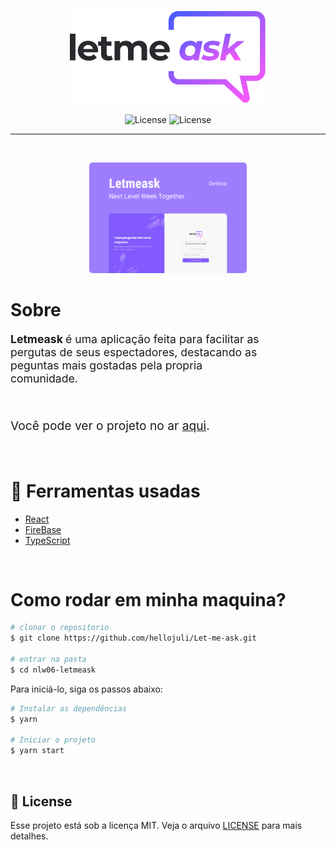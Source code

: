 <p align="center">
  <img alt="letmeask" src=".github/logo.svg" />
</p>

<p align="center">
 <img  src="https://img.shields.io/static/v1?label=license&message=MIT&color=8257E5&labelColor=FF59F8" alt="License" />
 
 <img  src="https://img.shields.io/static/v1?label=by&message=rocketseat&color=8257E5&labelColor=FF59F8" alt="License" />
</p>

---

<br />

<div align="center" >
  <p style="width: 50%">
    <kbd>
      <img src=".github/Capa.png" alt="capa" style="border-radius: 5px" />
    </kdb>
  </p>
</div>

<h1> 
  Sobre
</h1>

<p style="font-size: 1.1rem; width: 80%" >
  <strong>Letmeask </strong> é uma aplicação feita para facilitar as pergutas de seus espectadores, 
  destacando as peguntas mais gostadas pela propria comunidade.
</p>
<br/>

<p style="font-size: 1.2rem;">
  Você pode ver o projeto no ar 
  <a href="https://nlw06letmeask.web.app">aqui</a>.
</p>
<br />


# 🔧 Ferramentas usadas 

- [React](https://pt-br.reactjs.org/)
- [FireBase](https://firebase.google.com/)
- [TypeScript](https://www.typescriptlang.org/)

<br />

# Como rodar em minha maquina?

```bash
# clonar o repositorio
$ git clone https://github.com/hellojuli/Let-me-ask.git

# entrar na pasta
$ cd nlw06-letmeask
```

Para iniciá-lo, siga os passos abaixo:
```bash
# Instalar as dependências
$ yarn

# Iniciar o projeto
$ yarn start
```

<br />

## 📝 License

Esse projeto está sob a licença MIT. Veja o arquivo [LICENSE](LICENSE.md) para mais detalhes.
